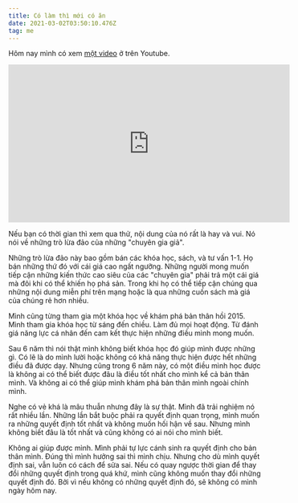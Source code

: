 ```yaml
---
title: Có làm thì mới có ăn
date: 2021-03-02T03:50:10.476Z
tag: me
---
```

Hôm nay mình có xem [một video](https://youtu.be/TuT2eOQvHug) ở trên Youtube. 

<iframe width="560" height="315" src="https://www.youtube-nocookie.com/embed/TuT2eOQvHug" frameborder="0" allow="accelerometer; autoplay; clipboard-write; encrypted-media; gyroscope; picture-in-picture" allowfullscreen></iframe>

Nếu bạn có thời gian thì xem qua thử, nội dung của nó rất là hay và vui. Nó nói về những trò lừa đảo của những "chuyên gia giả".

Những trò lừa đảo này bao gồm bán các khóa học, sách, và tư vấn 1-1. Họ bán những thứ đó với cái giá cao ngất ngưỡng. Những người mong muốn tiếp cận những kiến thức cao siêu của các "chuyên gia" phải trả một cái giá mà đôi khi có thể khiến họ phá sản. Trong khi họ có thể tiếp cận chúng qua những nội dung miễn phí trên mạng hoặc là qua những cuốn sách mà giá của chúng rẻ hơn nhiều.

Mình cũng từng tham gia một khóa học về khám phá bản thân hồi 2015. Mình tham gia khóa học từ sáng đến chiều. Làm đủ mọi hoạt động. Từ đánh giá năng lực cá nhân đến cam kết thực hiện những điều mình mong muốn.

Sau 6 năm thì nói thật mình không biết khóa học đó giúp mình được những gì. Có lẽ là do mình lười hoặc không có khả năng thực hiện được hết những điều đã được dạy. Nhưng cũng trong 6 năm này, có một điều mình học được là không ai có thể biết được đâu là điều tốt nhất cho mình kể cả bản thân mình. Và không ai có thể giúp mình khám phá bản thân mình ngoài chính mình.

Nghe có vẻ khá là mâu thuẫn nhưng đây là sự thật. Mình đã trải nghiệm nó rất nhiều lần. Những lần bắt buộc phải ra quyết định quan trọng, mình muốn ra những quyết định tốt nhất và không muốn hối hận về sau. Nhưng mình không biết đâu là tốt nhất và cũng không có ai nói cho mình biết.

Không ai giúp được mình. Mình phải tự lực cánh sinh ra quyết định cho bản thân mình. Đúng thì mình hưởng sai thì mình chịu. Nhưng cho dù mình quyết định sai, vẫn luôn có cách để sửa sai. Nếu có quay ngược thời gian để thay đổi những quyết định trong quá khứ, mình cũng không muốn thay đổi những quyết định đó. Bởi vì nếu không có những quyết định đó, sẽ không có mình ngày hôm nay.